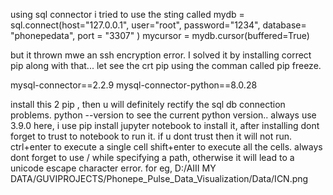 using sql connector i tried to use the sting called mydb = sql.connect(host="127.0.0.1",
                   user="root",
                   password="1234",
                   database= "phonepedata",
                   port = "3307"
                  )
mycursor = mydb.cursor(buffered=True)

but it thrown mwe an ssh encryption error. I solved it by installing correct pip along with that... let see the crt pip using the comman called pip freeze.

mysql-connector==2.2.9
mysql-connector-python==8.0.28

install this 2 pip , then u will definitely rectify the sql db connection problems.
 python --version to see the current python version..
 always use 3.9.0
 here, i use pip install jupyter notebook to install it, after installing dont forget to trust to notebook to run it.
 if u dont trust then it will not run.
 ctrl+enter to execute a single cell
 shift+enter to execute all the cells.
 always dont forget to use / while specifying a path, otherwise it will lead to a unicode escape character error.
 for eg, D:/AIII MY DATA/GUVIPROJECTS/Phonepe_Pulse_Data_Visualization/Data/ICN.png

 


